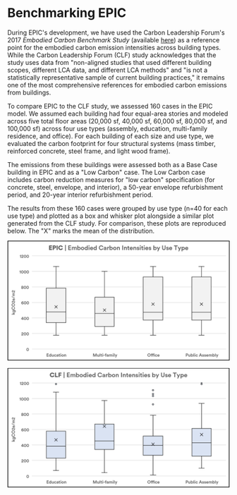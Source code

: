 # Benchmarking EPIC

During EPIC's development, we have used the Carbon Leadership Forum's 2017 _Embodied Carbon Benchmark Study_ (available [here](https://carbonleadershipforum.org/lca-benchmark-database/)) as a reference point for the embodied carbon emission intensities across building types. While the Carbon Leadership Forum (CLF) study acknowledges that the study uses data from "non-aligned studies that used different building scopes, different LCA data, and different LCA methods" and "is not a statistically representative sample of current building practices," it remains one of the most comprehensive references for embodied carbon emissions from buildings.

To compare EPIC to the CLF study, we assessed 160 cases in the EPIC model. We assumed each building had four equal-area stories and modeled across five total floor areas (20,000 sf, 40,000 sf, 60,000 sf, 80,000 sf, and 100,000 sf) across four use types (assembly, education, multi-family residence, and office).  For each building of each size and use type, we evaluated the carbon footprint for four structural systems (mass timber, reinforced concrete, steel frame, and light wood frame).&#x20;

The emissions from these buildings were assessed both as a Base Case building in EPIC and as a "Low Carbon" case. The Low Carbon case includes carbon reduction measures for "low carbon" specification (for concrete, steel, envelope, and interior), a 50-year envelope refurbishment period, and 20-year interior refurbishment period.

The results from these 160 cases were grouped by use type (n=40 for each use type) and plotted as a box and whisker plot alongside a similar plot generated from the CLF study. For comparison, these plots are reproduced below. The "X" marks the mean of the distribution.&#x20;

![Distribution of embodied carbon intensities generated by EPIC (n=40 for each use type). ](<../.gitbook/assets/EPIC Benchmark (1).png>)

![Distribution of embodied carbon intensities in the Embodied Carbon Benchmark Study (education, n=147; multi-family, n=61; office, n=279; public assembly, n=67).](<../.gitbook/assets/CLF Benchmark.png>)
